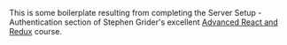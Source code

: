 This is some boilerplate resulting from completing the Server Setup - Authentication section of Stephen Grider's excellent [Advanced React and Redux](https://www.udemy.com/react-redux-tutorial/learn/v4/content) course.
